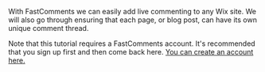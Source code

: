 With FastComments we can easily add live commenting to any Wix site. We will also go through ensuring that each page, or blog post, can have its own unique comment thread.

Note that this tutorial requires a FastComments account. It's recommended that you sign up first and then come back here. [You can create an account here.](https://fastcomments.com/auth/tenant-signup?packageId=flex)
